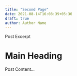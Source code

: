 ```yaml
---
title: "Second Page"
date: 2021-08-14T16:08:39+05:30
draft: true
author: Author Name
---
```


Post Excerpt

# Main Heading

Post Content...
